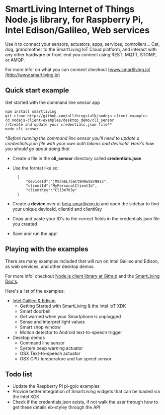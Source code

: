 # SmartLiving Internet of Things Node.js library, for Raspberry Pi, Intel Edison/Galileo, Web services

Use it to connect your sensors, actuators, apps, services, controllers... Cat, dog, grandmother to the SmartLiving IoT Cloud platform, and interact with any other hardware or front-end you connect using REST, MQTT, STOMP, or AMQP.

For more info' on what you can connect checkout [www.smartliving.io](http://www.smartliving.io)

## Quick start example
Get started with the command line sensor app

	npm install smartliving
	git clone http://github.com/allthingstalk/nodejs-client-examples
	cd nodejs-client-examples/desktop_demo/cli_sensor
	//Create and update your credentials.json file**
	node cli_sensor

**Before running the command line sensor you'll need to update a credentials.json file with your own auth tokens and deviceId. Here's how you should go about doing that*

- Create a file in the **cli_sensor** directory called **credentials.json**
- Use the format like so:
	
		{
   		 	"deviceId":"jM95n6L75aCt9H9w58sN9sz",
   			"clientId":"MyPersonalClientId",
   			"clientKey":"Cl13n7K3y"
		}

- Create a **device** over at [beta.smartliving.io](http://beta.smartliving.io) and open the sidebar to find your unique deviceId, clientId and clientKey
- Copy and paste your ID's to the correct fields in the credentials.json file you created
- Save and run the app!


## Playing with the examples
There are many examples included that will run on Intel Galileo and Edison, as web services, and other desktop demos. 

For more info' checkout [Node.js client library at Github](https://github.com/allthingstalk/nodejs-client) and the [SmartLiving Doc's](http://docs.smartliving.io).

Here's a list of the examples:

- [Intel Galileo & Edison](/intel/README.md)
	- Getting Started with SmartLiving & the Intel IoT XDK
	- Smart doorbell
	- Get warned when your Smartphone is unplugged
	- Sense and interpret light values
	- Smart shop window
	- Motion detector to Android text-to-speech trigger
- Desktop demos
	- Command line sensor
	- System beep warning actuator
	- OSX Text-to-speech actuator 
	- OSX CPU temperature and fan speed sensor

## Todo list
- Update the Raspberry Pi pi-gpio examples 
- Provide better integration of SmartLiving widgets that can be loaded via the Intel XDK
- Check if the credentials.json exists, if not walk the user through how to get these details eb-styley through the API
